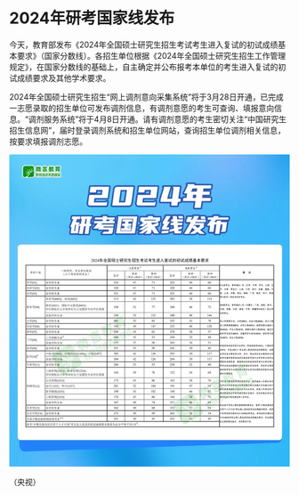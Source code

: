 # 2024年研考国家线发布

今天，教育部发布《2024年全国硕士研究生招生考试考生进入复试的初试成绩基本要求》（国家分数线）。各招生单位根据《2024年全国硕士研究生招生工作管理规定》，在国家分数线的基础上，自主确定并公布报考本单位的考生进入复试的初试成绩要求及其他学术要求。

2024年全国硕士研究生招生“网上调剂意向采集系统”将于3月28日开通，已完成一志愿录取的招生单位可发布调剂信息，有调剂意愿的考生可查询、填报意向信息。“调剂服务系统”将于4月8日开通。请有调剂意愿的考生密切关注“中国研究生招生信息网”，届时登录调剂系统和招生单位网站，查询招生单位调剂相关信息，按要求填报调剂志愿。

![52eccef71217b2b4239c711797447422.jpg](https://raw.githubusercontent.com/qqhsx/qqnews_image/main/2024/03/12/2024年研考国家线发布/52eccef71217b2b4239c711797447422.jpg)

（央视）

